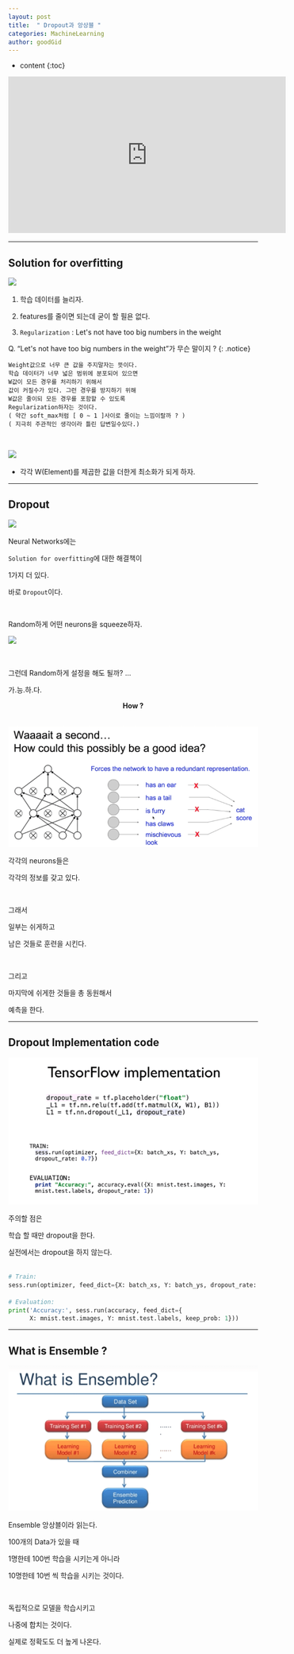 ```yaml
---
layout: post
title:  " Dropout과 앙상블 "
categories: MachineLearning
author: goodGid
---
```

* content
{:toc}


<iframe width="560" height="315" src="https://www.youtube.com/embed/wTxMsp22llc" frameborder="0" allow="autoplay; encrypted-media" allowfullscreen></iframe>


---


## Solution for overfitting


![](/assets/img/machine_learning/ML_10_3_1.png)

 


1. 학습 데이터를 늘리자.

2. features를 줄이면 되는데 굳이 할 필욘 없다.

3. `Regularization` : Let's not have too big numbers in the weight <br> 

Q. “Let's not have too big numbers in the weight”가 무슨 말이지 ?
{: .notice}

```
Weight값으로 너무 큰 값을 주지말자는 뜻이다.
학습 데이터가 너무 넓은 범위에 분포되어 있으면
W값이 모든 경우를 처리하기 위해서
값이 커질수가 있다. 그런 경우를 방지하기 위해
W값은 줄이되 모든 경우를 포함할 수 있도록 
Regularization하자는 것이다.
( 약간 soft_max처럼 [ 0 ~ 1 ]사이로 줄이는 느낌이랄까 ? )
( 지극히 주관적인 생각이라 틀린 답변일수있다.)
```

<br>


![](/assets/img/machine_learning/ML_10_3_2.png)

 

* 각각 W(Element)를 제곱한 값을 더한게 최소화가 되게 하자.


---


## Dropout


![](/assets/img/machine_learning/ML_10_3_3.png)

 

Neural Networks에는 

`Solution for overfitting`에 대한 해결책이 

1가지 더 있다. 

바로 `Dropout`이다.

<br>

Random하게 어떤 neurons을 squeeze하자.


![](/assets/img/machine_learning/ML_10_3_4.png)

 

<br>

그런데 Random하게 설정을 해도 될까? ...

가.능.하.다.

<center><b> How ? </b></center>

<br>


![](/assets/img/machine_learning/ML_10_3_5.png)

 

각각의 neurons들은 

각각의 정보를 갖고 있다.

<br>

그래서

일부는 쉬게하고 

남은 것들로 훈련을 시킨다.

<br>

그리고 

마지막에 쉬게한 것들을 총 동원해서

예측을 한다.


---

## Dropout Implementation code


![](/assets/img/machine_learning/ML_10_3_6.png)

 


주의할 점은 

학습 할 때만 dropout을 한다.

실전에서는 dropout을 하지 않는다.


``` python

# Train:
sess.run(optimizer, feed_dict={X: batch_xs, Y: batch_ys, dropout_rate: 0.7})

# Evaluation:
print('Accuracy:', sess.run(accuracy, feed_dict={
      X: mnist.test.images, Y: mnist.test.labels, keep_prob: 1}))

```



---

## What is Ensemble ?



![](/assets/img/machine_learning/ML_10_3_7.png)

 


Ensemble 앙상블이라 읽는다.

100개의 Data가 있을 때

1명한테 100번 학습을 시키는게 아니라

10명한테 10번 씩 학습을 시키는 것이다.

<br>

독립적으로 모델을 학습시키고

나중에 합치는 것이다.

실제로 정확도도 더 높게 나온다.

